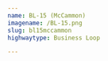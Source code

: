 ```yaml
---
name: BL-15 (McCammon)
imagename: /BL-15.png
slug: bl15mccammon
highwaytype: Business Loop

---
```

